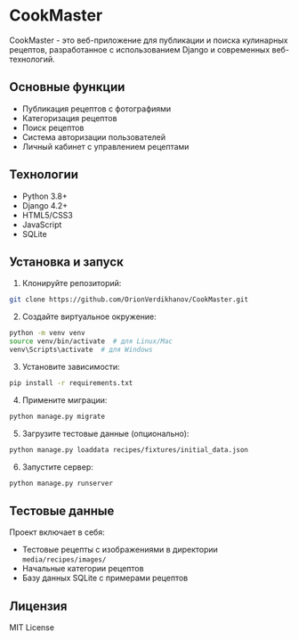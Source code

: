 # CookMaster

CookMaster - это веб-приложение для публикации и поиска кулинарных рецептов, разработанное с использованием Django и современных веб-технологий.

## Основные функции

- Публикация рецептов с фотографиями
- Категоризация рецептов
- Поиск рецептов
- Система авторизации пользователей
- Личный кабинет с управлением рецептами

## Технологии

- Python 3.8+
- Django 4.2+
- HTML5/CSS3
- JavaScript
- SQLite

## Установка и запуск

1. Клонируйте репозиторий:
```bash
git clone https://github.com/OrionVerdikhanov/CookMaster.git
```

2. Создайте виртуальное окружение:
```bash
python -m venv venv
source venv/bin/activate  # для Linux/Mac
venv\Scripts\activate  # для Windows
```

3. Установите зависимости:
```bash
pip install -r requirements.txt
```

4. Примените миграции:
```bash
python manage.py migrate
```

5. Загрузите тестовые данные (опционально):
```bash
python manage.py loaddata recipes/fixtures/initial_data.json
```

6. Запустите сервер:
```bash
python manage.py runserver
```

## Тестовые данные

Проект включает в себя:
- Тестовые рецепты с изображениями в директории `media/recipes/images/`
- Начальные категории рецептов
- Базу данных SQLite с примерами рецептов

## Лицензия

MIT License
